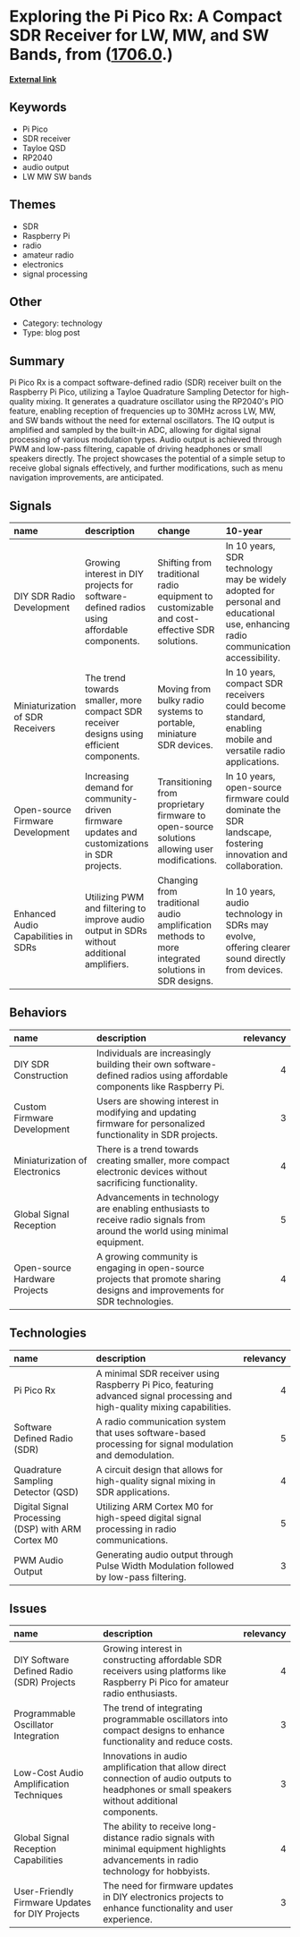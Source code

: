 # __Exploring the Pi Pico Rx: A Compact SDR Receiver for LW, MW, and SW Bands__, from ([1706.0](https://kghosh.substack.com/p/1706.0).)

__[External link](https://hackaday.io/project/192311-pi-pico-rx)__



## Keywords

* Pi Pico
* SDR receiver
* Tayloe QSD
* RP2040
* audio output
* LW MW SW bands

## Themes

* SDR
* Raspberry Pi
* radio
* amateur radio
* electronics
* signal processing

## Other

* Category: technology
* Type: blog post

## Summary

Pi Pico Rx is a compact software-defined radio (SDR) receiver built on the Raspberry Pi Pico, utilizing a Tayloe Quadrature Sampling Detector for high-quality mixing. It generates a quadrature oscillator using the RP2040's PIO feature, enabling reception of frequencies up to 30MHz across LW, MW, and SW bands without the need for external oscillators. The IQ output is amplified and sampled by the built-in ADC, allowing for digital signal processing of various modulation types. Audio output is achieved through PWM and low-pass filtering, capable of driving headphones or small speakers directly. The project showcases the potential of a simple setup to receive global signals effectively, and further modifications, such as menu navigation improvements, are anticipated.

## Signals

| name                                | description                                                                                 | change                                                                                             | 10-year                                                                                                                          | driving-force                                                                                     |   relevancy |
|:------------------------------------|:--------------------------------------------------------------------------------------------|:---------------------------------------------------------------------------------------------------|:---------------------------------------------------------------------------------------------------------------------------------|:--------------------------------------------------------------------------------------------------|------------:|
| DIY SDR Radio Development           | Growing interest in DIY projects for software-defined radios using affordable components.   | Shifting from traditional radio equipment to customizable and cost-effective SDR solutions.        | In 10 years, SDR technology may be widely adopted for personal and educational use, enhancing radio communication accessibility. | The desire for affordable and customizable technology in personal electronics and communications. |           4 |
| Miniaturization of SDR Receivers    | The trend towards smaller, more compact SDR receiver designs using efficient components.    | Moving from bulky radio systems to portable, miniature SDR devices.                                | In 10 years, compact SDR receivers could become standard, enabling mobile and versatile radio applications.                      | Advancements in microelectronics and demand for portable technology in communications.            |           4 |
| Open-source Firmware Development    | Increasing demand for community-driven firmware updates and customizations in SDR projects. | Transitioning from proprietary firmware to open-source solutions allowing user modifications.      | In 10 years, open-source firmware could dominate the SDR landscape, fostering innovation and collaboration.                      | The growing open-source movement and desire for user empowerment in technology.                   |           5 |
| Enhanced Audio Capabilities in SDRs | Utilizing PWM and filtering to improve audio output in SDRs without additional amplifiers.  | Changing from traditional audio amplification methods to more integrated solutions in SDR designs. | In 10 years, audio technology in SDRs may evolve, offering clearer sound directly from devices.                                  | The need for efficient and high-quality audio output in compact electronic devices.               |           3 |

## Behaviors

| name                           | description                                                                                                                 |   relevancy |
|:-------------------------------|:----------------------------------------------------------------------------------------------------------------------------|------------:|
| DIY SDR Construction           | Individuals are increasingly building their own software-defined radios using affordable components like Raspberry Pi.      |           4 |
| Custom Firmware Development    | Users are showing interest in modifying and updating firmware for personalized functionality in SDR projects.               |           3 |
| Miniaturization of Electronics | There is a trend towards creating smaller, more compact electronic devices without sacrificing functionality.               |           4 |
| Global Signal Reception        | Advancements in technology are enabling enthusiasts to receive radio signals from around the world using minimal equipment. |           5 |
| Open-source Hardware Projects  | A growing community is engaging in open-source projects that promote sharing designs and improvements for SDR technologies. |           4 |

## Technologies

| name                                               | description                                                                                                                |   relevancy |
|:---------------------------------------------------|:---------------------------------------------------------------------------------------------------------------------------|------------:|
| Pi Pico Rx                                         | A minimal SDR receiver using Raspberry Pi Pico, featuring advanced signal processing and high-quality mixing capabilities. |           4 |
| Software Defined Radio (SDR)                       | A radio communication system that uses software-based processing for signal modulation and demodulation.                   |           5 |
| Quadrature Sampling Detector (QSD)                 | A circuit design that allows for high-quality signal mixing in SDR applications.                                           |           4 |
| Digital Signal Processing (DSP) with ARM Cortex M0 | Utilizing ARM Cortex M0 for high-speed digital signal processing in radio communications.                                  |           5 |
| PWM Audio Output                                   | Generating audio output through Pulse Width Modulation followed by low-pass filtering.                                     |           3 |

## Issues

| name                                            | description                                                                                                                                     |   relevancy |
|:------------------------------------------------|:------------------------------------------------------------------------------------------------------------------------------------------------|------------:|
| DIY Software Defined Radio (SDR) Projects       | Growing interest in constructing affordable SDR receivers using platforms like Raspberry Pi Pico for amateur radio enthusiasts.                 |           4 |
| Programmable Oscillator Integration             | The trend of integrating programmable oscillators into compact designs to enhance functionality and reduce costs.                               |           3 |
| Low-Cost Audio Amplification Techniques         | Innovations in audio amplification that allow direct connection of audio outputs to headphones or small speakers without additional components. |           3 |
| Global Signal Reception Capabilities            | The ability to receive long-distance radio signals with minimal equipment highlights advancements in radio technology for hobbyists.            |           4 |
| User-Friendly Firmware Updates for DIY Projects | The need for firmware updates in DIY electronics projects to enhance functionality and user experience.                                         |           3 |
